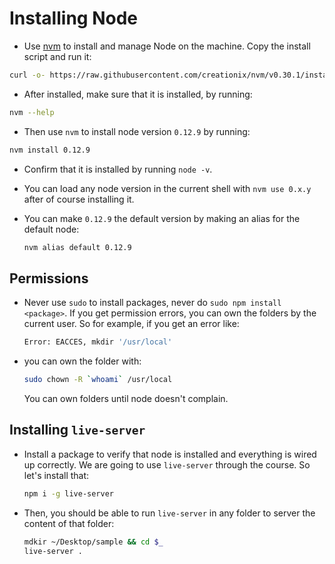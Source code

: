 # Installing Node

- Use [nvm](https://github.com/creationix/nvm) to install and manage Node on the machine. Copy the install script and run it:

```bash
curl -o- https://raw.githubusercontent.com/creationix/nvm/v0.30.1/install.sh | bash
```

- After installed, make sure that it is installed, by running:

```bash
nvm --help
```

- Then use `nvm` to install node version `0.12.9` by running:

```bash
nvm install 0.12.9
```

- Confirm that it is installed by running `node -v`.

- You can load any node version in the current shell with `nvm use 0.x.y` after of course installing it.

- You can make `0.12.9` the default version by making an alias for the default node:

    ```bash
    nvm alias default 0.12.9
    ```
## Permissions

- Never use `sudo` to install packages, never do `sudo npm install <package>`. If you get permission errors, you can own the folders by the current user. So for example, if you get an error like:

    ```bash
    Error: EACCES, mkdir '/usr/local'
    ```

- you can own the folder with:

    ```bash
    sudo chown -R `whoami` /usr/local
    ```

    You can own folders until node doesn't complain.

## Installing `live-server`

- Install a package to verify that node is installed and everything is wired up correctly. We are going to use `live-server` through the course. So let's install that:

    ```bash
    npm i -g live-server
    ```

- Then, you should be able to run `live-server` in any folder to server the content of that folder:

    ```bash
    mdkir ~/Desktop/sample && cd $_
    live-server .
    ```
